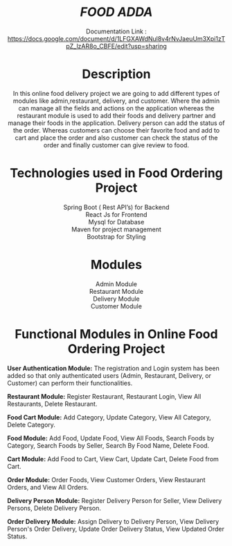 <span align="center">
	
# <i>FOOD ADDA</i>
	
Documentation Link : https://docs.google.com/document/d/1LFGXAWdNul8v4rNvJaeuUm3Xpi1zTpZ_lzAR8o_CBFE/edit?usp=sharing
	
# Description

<p>	In this online food delivery project we are going to add different types of modules like admin,restaurant, delivery, and customer. Where the admin can manage all the fields and actions on the application whereas the restaurant module is used to add their foods and delivery partner and manage their foods in the application. Delivery person can add the status of the order. Whereas customers can choose their favorite food and add to cart and place the order and also customer can check the status of the order and finally customer can give review to food. </p>


# Technologies used in Food Ordering Project

Spring Boot ( Rest API’s) for Backend<br>
React Js for Frontend <br>
Mysql for Database<br>
Maven for project management<br>
Bootstrap for Styling<br>


# Modules
Admin Module<br>
Restaurant Module<br>
Delivery Module<br>
Customer Module<br>


# Functional Modules in Online Food Ordering Project
<span align="left">
<p>
	<b>User Authentication Module:</b>
	The registration and Login system has been added so that only authenticated users (Admin, Restaurant, Delivery, or Customer) can perform their functionalities.
</p>
<p>
	<b>Restaurant Module:</b>
	Register Restaurant, Restaurant Login, View All Restaurants, Delete Restaurant.
</p>
	
<p>
	<b>Food Cart Module:</b>
	Add Category, Update Category, View All Category, Delete Category.
</p>

<p>
	<b>Food Module:</b>
	Add Food, Update Food, View All Foods, Search Foods by Category, Search Foods by Seller, Search By Food Name, Delete Food.
</p>

<p>
	<b>Cart Module:</b>
	Add Food to Cart, View Cart, Update Cart, Delete Food from Cart.
</p>

<p>
	<b>Order Module:</b>
	Order Foods, View Customer Orders, View Restaurant Orders, and View All Orders.
</p>

<p>
	<b>Delivery Person Module:</b>
	Register Delivery Person for Seller, View Delivery Persons, Delete Delivery Person.
</p>

<p>
	<b>Order Delivery Module:</b>
	Assign Delivery to Delivery Person, View Delivery Person's Order Delivery, Update Order Delivery Status, View Updated Order Status.
</p>
</span>
</span>
